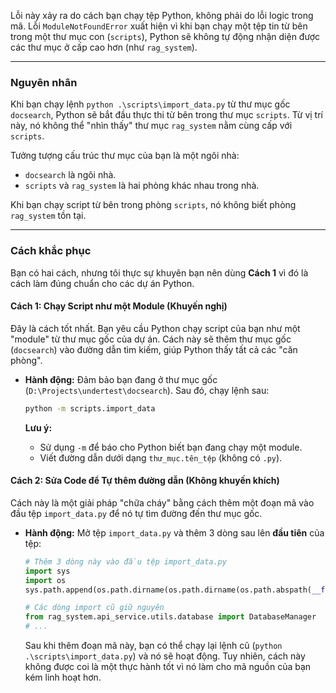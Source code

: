 Lỗi này xảy ra do cách bạn chạy tệp Python, không phải do lỗi logic trong mã. Lỗi `ModuleNotFoundError` xuất hiện vì khi bạn chạy một tệp tin từ bên trong một thư mục con (`scripts`), Python sẽ không tự động nhận diện được các thư mục ở cấp cao hơn (như `rag_system`).

-----

### **Nguyên nhân**

Khi bạn chạy lệnh `python .\scripts\import_data.py` từ thư mục gốc `docsearch`, Python sẽ bắt đầu thực thi từ bên trong thư mục `scripts`. Từ vị trí này, nó không thể "nhìn thấy" thư mục `rag_system` nằm cùng cấp với `scripts`.

Tưởng tượng cấu trúc thư mục của bạn là một ngôi nhà:

  * `docsearch` là ngôi nhà.
  * `scripts` và `rag_system` là hai phòng khác nhau trong nhà.

Khi bạn chạy script từ bên trong phòng `scripts`, nó không biết phòng `rag_system` tồn tại.

-----

### **Cách khắc phục**

Bạn có hai cách, nhưng tôi thực sự khuyên bạn nên dùng **Cách 1** vì đó là cách làm đúng chuẩn cho các dự án Python.

#### **Cách 1: Chạy Script như một Module (Khuyến nghị)**

Đây là cách tốt nhất. Bạn yêu cầu Python chạy script của bạn như một "module" từ thư mục gốc của dự án. Cách này sẽ thêm thư mục gốc (`docsearch`) vào đường dẫn tìm kiếm, giúp Python thấy tất cả các "căn phòng".

  * **Hành động:** Đảm bảo bạn đang ở thư mục gốc (`D:\Projects\undertest\docsearch`). Sau đó, chạy lệnh sau:

    ```bash
    python -m scripts.import_data
    ```

    **Lưu ý:**

      * Sử dụng `-m` để báo cho Python biết bạn đang chạy một module.
      * Viết đường dẫn dưới dạng `thư_mục.tên_tệp` (không có `.py`).

#### **Cách 2: Sửa Code để Tự thêm đường dẫn (Không khuyến khích)**

Cách này là một giải pháp "chữa cháy" bằng cách thêm một đoạn mã vào đầu tệp `import_data.py` để nó tự tìm đường đến thư mục gốc.

  * **Hành động:** Mở tệp `import_data.py` và thêm 3 dòng sau lên **đầu tiên** của tệp:

    ```python
    # Thêm 3 dòng này vào đầu tệp import_data.py
    import sys
    import os
    sys.path.append(os.path.dirname(os.path.dirname(os.path.abspath(__file__))))

    # Các dòng import cũ giữ nguyên
    from rag_system.api_service.utils.database import DatabaseManager
    # ...
    ```

    Sau khi thêm đoạn mã này, bạn có thể chạy lại lệnh cũ (`python .\scripts\import_data.py`) và nó sẽ hoạt động. Tuy nhiên, cách này không được coi là một thực hành tốt vì nó làm cho mã nguồn của bạn kém linh hoạt hơn.